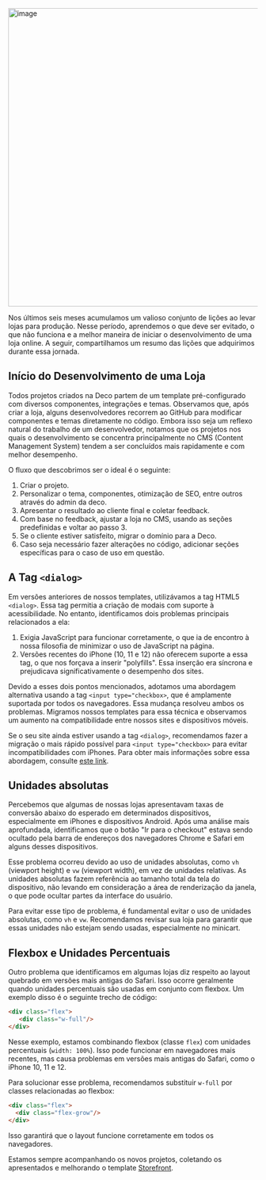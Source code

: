 <img width="602" alt="image" src="https://github.com/deco-cx/blog/assets/1753396/20fb996b-4d04-417c-af69-5beb2a7e7969">

Nos últimos seis meses acumulamos um valioso conjunto de lições ao levar lojas para produção. Nesse período, aprendemos o que deve ser evitado, o que não funciona e a melhor maneira de iniciar o desenvolvimento de uma loja online. A seguir, compartilhamos um resumo das lições que adquirimos durante essa jornada.

## Início do Desenvolvimento de uma Loja

Todos projetos criados na Deco partem de um template pré-configurado com diversos componentes, integrações e temas. Observamos que, após criar a loja, alguns desenvolvedores recorrem ao GitHub para modificar componentes e temas diretamente no código. Embora isso seja um reflexo natural do trabalho de um desenvolvedor, notamos que os projetos nos quais o desenvolvimento se concentra principalmente no CMS (Content Management System) tendem a ser concluídos mais rapidamente e com melhor desempenho.

O fluxo que descobrimos ser o ideal é o seguinte:

1. Criar o projeto.
2. Personalizar o tema, componentes, otimização de SEO, entre outros através do admin da deco.
3. Apresentar o resultado ao cliente final e coletar feedback.
4. Com base no feedback, ajustar a loja no CMS, usando as seções predefinidas e voltar ao passo 3.
6. Se o cliente estiver satisfeito, migrar o domínio para a Deco.
7. Caso seja necessário fazer alterações no código, adicionar seções específicas para o caso de uso em questão.

## A Tag `<dialog>`

Em versões anteriores de nossos templates, utilizávamos a tag HTML5 `<dialog>`. Essa tag permitia a criação de modais com suporte à acessibilidade. No entanto, identificamos dois problemas principais relacionados a ela:

1. Exigia JavaScript para funcionar corretamente, o que ia de encontro à nossa filosofia de minimizar o uso de JavaScript na página.
2. Versões recentes do iPhone (10, 11 e 12) não oferecem suporte a essa tag, o que nos forçava a inserir "polyfills". Essa inserção era síncrona e prejudicava significativamente o desempenho dos sites.

Devido a esses dois pontos mencionados, adotamos uma abordagem alternativa usando a tag `<input type="checkbox>`, que é amplamente suportada por todos os navegadores. Essa mudança resolveu ambos os problemas. Migramos nossos templates para essa técnica e observamos um aumento na compatibilidade entre nossos sites e dispositivos móveis.

Se o seu site ainda estiver usando a tag `<dialog>`, recomendamos fazer a migração o mais rápido possível para `<input type="checkbox>` para evitar incompatibilidades com iPhones. Para obter mais informações sobre essa abordagem, consulte [este link](https://daisyui.com/components/modal/#method-2-using-a-hidden-checkbox-legacy).

## Unidades absolutas

Percebemos que algumas de nossas lojas apresentavam taxas de conversão abaixo do esperado em determinados dispositivos, especialmente em iPhones e dispositivos Android. Após uma análise mais aprofundada, identificamos que o botão "Ir para o checkout" estava sendo ocultado pela barra de endereços dos navegadores Chrome e Safari em alguns desses dispositivos.

Esse problema ocorreu devido ao uso de unidades absolutas, como `vh` (viewport height) e `vw` (viewport width), em vez de unidades relativas. As unidades absolutas fazem referência ao tamanho total da tela do dispositivo, não levando em consideração a área de renderização da janela, o que pode ocultar partes da interface do usuário.

Para evitar esse tipo de problema, é fundamental evitar o uso de unidades absolutas, como `vh` e `vw`. Recomendamos revisar sua loja para garantir que essas unidades não estejam sendo usadas, especialmente no minicart.

## Flexbox e Unidades Percentuais

Outro problema que identificamos em algumas lojas diz respeito ao layout quebrado em versões mais antigas do Safari. Isso ocorre geralmente quando unidades percentuais são usadas em conjunto com flexbox. Um exemplo disso é o seguinte trecho de código:

```html
<div class="flex">
   <div class="w-full"/>
</div>
```

Nesse exemplo, estamos combinando flexbox (classe `flex`) com unidades percentuais (`width: 100%`). Isso pode funcionar em navegadores mais recentes, mas causa problemas em versões mais antigas do Safari, como o iPhone 10, 11 e 12.

Para solucionar esse problema, recomendamos substituir `w-full` por classes relacionadas ao flexbox:
 ```html
<div class="flex">
   <div class="flex-grow"/>
</div>
```

Isso garantirá que o layout funcione corretamente em todos os navegadores.


Estamos sempre acompanhando os novos projetos, coletando os apresentados e melhorando o template [Storefront](https://github.com/deco-sites/storefront).
